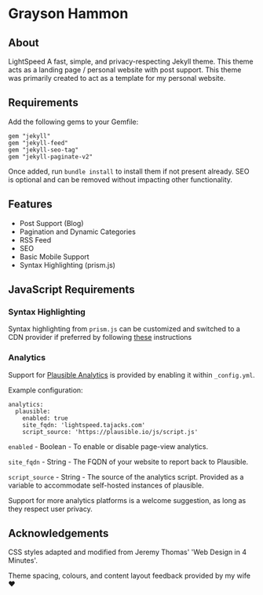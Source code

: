 # Grayson Hammon

## About

LightSpeed A fast, simple, and privacy-respecting Jekyll theme. 
This theme acts as a landing page / personal website with post support. This theme was primarily created to act as a 
template for my personal website.

## Requirements

Add the following gems to your Gemfile:

```
gem "jekyll"
gem "jekyll-feed"
gem "jekyll-seo-tag"
gem "jekyll-paginate-v2"
```

Once added, run `bundle install` to install them if not present already. SEO is optional and can be removed without 
impacting other functionality.

## Features

- Post Support (Blog)
- Pagination and Dynamic Categories
- RSS Feed
- SEO
- Basic Mobile Support
- Syntax Highlighting (prism.js)

## JavaScript Requirements

### Syntax Highlighting

Syntax highlighting from `prism.js` can be customized and switched to a CDN provider if preferred by following 
[these](https://prismjs.com/index.html#basic-usage-cdn) instructions

### Analytics

Support for [Plausible Analytics](https://github.com/plausible) is provided by enabling it within `_config.yml`.

Example configuration: 

``` 
analytics:
  plausible:
    enabled: true
    site_fqdn: 'lightspeed.tajacks.com'
    script_source: 'https://plausible.io/js/script.js'
```

`enabled` - Boolean - To enable or disable page-view analytics.

`site_fqdn` - String - The FQDN of your website to report back to Plausible.

`script_source` - String - The source of the analytics script. Provided as a variable to accommodate self-hosted instances 
of plausible.

Support for more analytics platforms is a welcome suggestion, as long as they respect user privacy.

## Acknowledgements

CSS styles adapted and modified from Jeremy Thomas' 'Web Design in 4 Minutes'. 

Theme spacing, colours, and content layout feedback provided by my wife ♥
